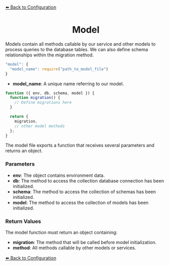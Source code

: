 [⬅️ Back to Configuration](./configuration.md)

<h1 align="center">Model</h1>

Models contain all methods callable by our service and other models to process queries to the database tables. We can also define schema relationships within the migration method.

```js
"model": {
  "model_name": require("path_to_model_file")
}
```

- **model_name**: A unique name referring to our model.

```js
function ({ env, db, schema, model }) {
  function migration() {
    // Define migrations here
  }

  return {
    migration,
    // other model methods
  };
}
```

The model file exports a function that receives several parameters and returns an object.

### Parameters

- **env**: The object contains environment data.
- **db**: The method to access the collection database connection has been initialized.
- **schema**: The method to access the collection of schemas has been initialized.
- **model**: The method to access the collection of models has been initialized.

### Return Values

The model function must return an object containing:

- **migration**: The method that will be called before model initialization.
- **method**: All methods callable by other models or services.

[⬅️ Back to Configuration](./configuration.md)
